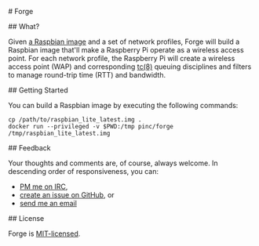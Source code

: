 # Forge

## What?

Given [a Raspbian image](https://www.raspberrypi.org/downloads/raspbian/) and a set of network
profiles, Forge will build a Raspbian image that'll make a Raspberry Pi operate as a wireless
access point. For each network profile, the Raspberry Pi will create a wireless access point (WAP)
and corresponding [tc(8)](http://linux.die.net/man/8/tc) queuing disciplines and filters to manage
round-trip time (RTT) and bandwidth.

## Getting Started

You can build a Raspbian image by executing the following commands:

    cp /path/to/raspbian_lite_latest.img .
    docker run --privileged -v $PWD:/tmp pinc/forge /tmp/raspbian_lite_latest.img

## Feedback

Your thoughts and comments are, of course, always welcome. In descending order of responsiveness,
you can:

* [PM me on IRC](https://webchat.freenode.net/),
* [create an issue on GitHub](https://github.com/pincio/forge/issues/new), or
* [send me an email](mailto:yo@samsmith.io)

## License

Forge is [MIT-licensed](./LICENSE).
